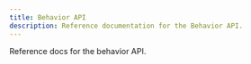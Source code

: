 ```yaml
---
title: Behavior API
description: Reference documentation for the Behavior API.
---
```


Reference docs for the behavior API.